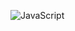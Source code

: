 ![JavaScript](https://img.shields.io/badge/-JavaScript-yellow?style=flat-square&logo=javascript&logoColor=white)
